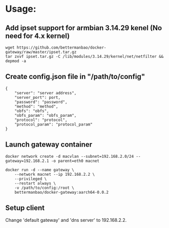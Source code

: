 # Usage:

## Add ipset support for armbian 3.14.29 kenel (No need for 4.x kernel)
```
wget https://github.com/bettermanbao/docker-gateway/raw/master/ipset.tar.gz
tar zxvf ipset.tar.gz -C /lib/modules/3.14.29/kernel/net/netfilter && depmod -a
```

## Create config.json file in "/path/to/config"
```
{
    "server": "server address",
    "server_port": port,
    "password": "password",
    "method": "method",
    "obfs": "obfs",
    "obfs_param": "obfs_param",
    "protocol": "protocol",
    "protocol_param": "protocol_param"
}
```

## Launch gateway container
```
docker network create -d macvlan --subnet=192.168.2.0/24 --gateway=192.168.2.1 -o parent=eth0 macnet

docker run -d --name gateway \
    --network macnet --ip 192.168.2.2 \
    --privileged \
    --restart always \
    -v /path/to/config:/root \
    bettermanbao/docker-gateway:aarch64-0.0.2
```

## Setup client
Change 'default gateway' and 'dns server' to 192.168.2.2.

